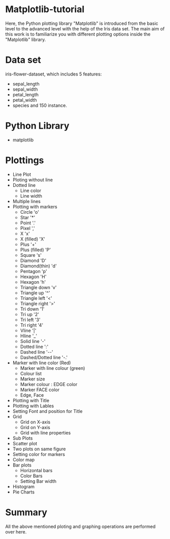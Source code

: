 # Matplotlib-tutorial

Here, the Python plotting library "Matplotlib" is introduced from the basic level to the advanced level with the help of the Iris data set. The main aim of this work is to familiarize you with different plotting options inside the "Matplotlib" library.

# Data set
iris-flower-dataset, which includes 5 features:
* sepal_length
* sepal_width
* petal_length
* petal_width
* species
and 150 instance. 


# Python Library 
* matplotlib

# Plottings
* Line Plot
* Ploting without line
* Dotted line
   -  Line color
   -   Line width 
* Multiple lines
* Plotting with markers
   - Circle 'o'
   - Star '*'
   - Point '.'
   - Pixel ','
   - X 'x'
   - X (filled) 'X'
   - Plus '+'
   - Plus (filled) 'P'
   - Square 's'
   - Diamond 'D'
   - Diamond(thin) 'd'
   - Pentagon 'p'
   - Hexagon 'H'
   - Hexagon 'h'
   - Triangle down 'v'
   - Triangle up '^'
   - Triangle left '<'
   - Triangle right '>'
   - Tri down '1'
   - Tri up '2'
   - Tri left '3'
   - Tri right '4'
   - Vline '|'
   - Hline '_'
   - Solid line '-'
   - Dotted line ':'
   - Dashed line '--'
   - Dashed/Dotted line '-.'
 * Marker with line color (Red)
   - Marker with line colour (green)
   - Colour list
   - Marker size
   - Marker colour : EDGE color 
   - Marker FACE color 
   - Edge, Face
 * Plotting with Title
 * Plotting with Lables
 * Setting Font and position for Title
 * Grid
   - Grid on X-axis
   - Grid on Y-axis
   - Grid with line properties
 * Sub Plots
 * Scatter plot
 * Two plots on same figure
 * Setting color for markers
 * Color map
 * Bar plots
   - Horizontal bars
   - Color Bars
   - Setting Bar width
 * Histogram
 * Pie Charts


# Summary

All the above mentioned ploting and graphing operations are performed over here. 
